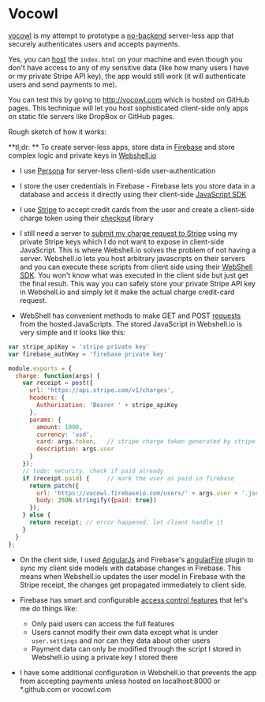 Vocowl
======

[vocowl](http://vocowl.com) is my attempt to prototype a [no-backend](http://nobackend.org) server-less app that securely authenticates users and accepts payments. 

Yes, you can [host](http://www.commandlinefu.com/commands/view/71/) the `index.html` on your machine and even though you don't have access to any of my sensitive data (like how many users I have or my private Stripe API key), the app would still work (it will authenticate users and send payments to me).

You can test this by going to <http://vocowl.com> which is hosted on GitHub pages. This technique will let you host sophisticated client-side only apps on static file servers like DropBox or GitHub pages.

Rough sketch of how it works:

**tl;dr: ** To create server-less apps, store data in [Firebase](https://www.firebase.com/) and store complex logic and private keys in [Webshell.io](http://webshell.io/)

* I use [Persona](http://persona.org) for server-less client-side user-authentication

* I store the user credentials in Firebase - Firebase lets you store data in a database and access it directly using their client-side [JavaScript SDK](https://www.firebase.com/docs/javascript/firebase/)

* I use [Stripe](https://stripe.com/) to accept credit cards from the user and create a client-side charge token using their [checkout](https://stripe.com/docs/checkout) library

* I still need a server to [submit my charge request to Stripe](https://stripe.com/docs/api/curl#create_charge) using my private Stripe keys which I do not want to expose in client-side JavaScript. This is where Webshell.io solves the problem of not having a server. Webshell.io lets you host arbitrary javascripts on their servers and you can execute these scripts from client side using their [WebShell SDK](https://github.com/webshell/webshell-js-sdk). You won't know what was executed in the client side but just get the final result. This way you can safely store your private Stripe API key in Webshell.io and simply let it make the actual charge credit-card request.

* WebShell has convenient methods to make GET and POST [requests](http://webshell.io/docs/stdlib#http) from the hosted JavaScripts. The stored JavaScript in Webshell.io is very simple and it looks like this:

```javascript
var stripe_apiKey = 'stripe private key'
var firebase_authKey = 'firebase private key'

module.exports = {
  charge: function(args) {
    var receipt = post({
      url: 'https://api.stripe.com/v1/charges',
      headers: {
        Authorization: 'Bearer ' + stripe_apiKey
      },
      params: {
        amount: 1000,
        currency: 'usd',
        card: args.token,   // stripe charge token generated by stripe.js
        description: args.user
      }
    });
    // todo: security, check if paid already
    if (receipt.paid) {     // mark the user as paid in firebase
      return patch({
        url: 'https://vocowl.firebaseio.com/users/' + args.user + '.json?auth=' + firebase_authKey,
        body: JSON.stringify({paid: true})
      });
    } else {
      return receipt; // error happened, let client handle it
    }
  }
};
```

* On the client side, I used [AngularJs](angularjs.org/) and Firebase's [angularFire](https://github.com/firebase/angularFire) plugin to sync my client side models with database changes in Firebase. This means when Webshell.io updates the user model in Firebase with the Stripe receipt, the changes get propagated immediately to client side.

* Firebase has smart and configurable [access control features](https://www.firebase.com/docs/security-quickstart.html) that let's me do things like:
    * Only paid users can access the full features
    * Users cannot modify their own data except what is under `user.settings` and nor can they data about other users
    * Payment data can only be modified through the script I stored in Webshell.io using a private key I stored there

* I have some additional configuration in Webshell.io that prevents the app from accepting payments unless hosted on localhost:8000 or *.github.com or vocowl.com